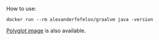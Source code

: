 How to use:

    docker run --rm alexanderfefelov/graalvm java -version

[Polyglot image](https://hub.docker.com/r/alexanderfefelov/graalvm-polyglot/) is also available.
